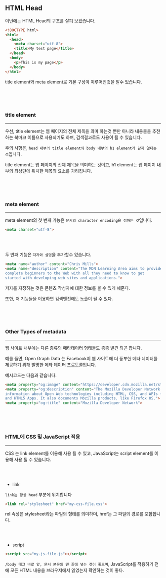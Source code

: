 ## HTML Head


이번에는 HTML Head의 구조를 살펴 보겠습니다.

```html
<!DOCTYPE html>
<html>
  <head>
    <meta charset="utf-8">
    <title>My test page</title>
  </head>
  <body>
    <p>This is my page</p>
  </body>
</html>
```

title element와 meta element로 기본 구성이 이루어진것을 알수 있습니다.

<br><br><br>

### title element

---

우선, title element는 웹 페이지의 전체 제목을 의미 하는것 뿐만 아니라 내용물을 추천하는 북마크 이름으로 사용되기도 하며, 검색결과로도 사용이 될 수 있습니다.

주의 사항은, `head 내부의 title element와 body 내부의 h1 element가 같지 않다는 점`입니다.

title element는 웹 페이지의 전체 제목을 의미하는 것이고, h1 element는 웹 페이지 내부의 최상단에 위치한 제목의 요소를 가리킵니다.

<br><br><br>

### meta element

---

meta element의 첫 번째 기능은 `문서의 character encoding을 정하는 것`입니다.

```html
<meta charset="utf-8">
```

<br><br>

두 번째 기능은 `저자와 설명`을 추가할수 있습니다.

```html
<meta name="author" content="Chris Mills">
<meta name="description" content="The MDN Learning Area aims to provide
complete beginners to the Web with all they need to know to get
started with developing web sites and applications.">
```

저자를 지정하는 것은 콘텐츠 작성자에 대한 정보를 볼 수 있게 해준다.

또한, 저 기능들을 이용하면 검색엔진에도 노출이 될 수 있다.

<br><br><br>

### Other Types of metadata

---

웹 사이트 내부에는 다른 종류의 메타데이터 형태들도 종종 발견 되곤 합니다.

예를 들면, Open Graph Data 는 Facebook이 웹 사이트에 더 풍부한 메타 데이터를 제공하기 위해 발명한 메타 데이터 프로토콜입니다.

예시코드는 다음과 같습니다.

```html
<meta property="og:image" content="https://developer.cdn.mozilla.net/static/img/opengraph-logo.dc4e08e2f6af.png">
<meta property="og:description" content="The Mozilla Developer Network (MDN) provides
information about Open Web technologies including HTML, CSS, and APIs for both Web sites
and HTML5 Apps. It also documents Mozilla products, like Firefox OS.">
<meta property="og:title" content="Mozilla Developer Network">
```

<br><br><br>

### HTML에 CSS 및 JavaScript 적용

---

CSS 는 link element를 이용해 사용 될 수 있고, JavaScript는 script element를 이용해 사용 될 수 있습니다. 

<br><br>

- link

`link는 항상 head` 부분에 위치합니다

```html
<link rel="stylesheet" href="my-css-file.css">
```

rel 속성은 stylesheet라는 파일의 형태를 의미하며, href는 그 파일의 경로를 포함합니다.

<br><br>

- script

```html
<script src="my-js-file.js"></script>
```

`/body 태그 바로 앞, 문서 본문의 맨 끝에 넣는 것이 좋으며`, JavaScript를 적용하기 전에 모든 HTML 내용을 브라우저에서 읽었는지 확인하는 것이 좋다.
